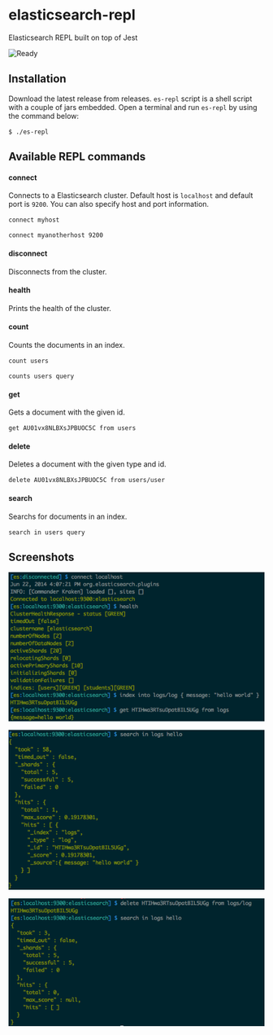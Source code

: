 elasticsearch-repl
==================

Elasticsearch REPL built on top of Jest

![Ready](http://progressed.io/bar/61?title=ready)

## Installation
Download the latest release from releases. `es-repl` script is a shell script with a couple of jars embedded. Open a terminal and run `es-repl` by using the command below:

```
$ ./es-repl
```

## Available REPL commands

#### connect

Connects to a Elasticsearch cluster. Default host is `localhost` and default port is `9200`. You can also specify host and port information.

```
connect myhost
```

```
connect myanotherhost 9200
```

#### disconnect

Disconnects from the cluster.

#### health

Prints the health of the cluster.

#### count

Counts the documents in an index.

```
count users
```

```
counts users query
```

#### get

Gets a document with the given id.

```
get AU01vx8NLBXsJPBUOC5C from users
```

#### delete

Deletes a document with the given type and id.

```
delete AU01vx8NLBXsJPBUOC5C from users/user
```

#### search

Searchs for documents in an index.

```
search in users query
```

## Screenshots

![Screenshot 1](guide/images/1.png "Screenshot 1")

![Screenshot 2](guide/images/2.png "Screenshot 2")

![Screenshot 3](guide/images/3.png "Screenshot 3")
